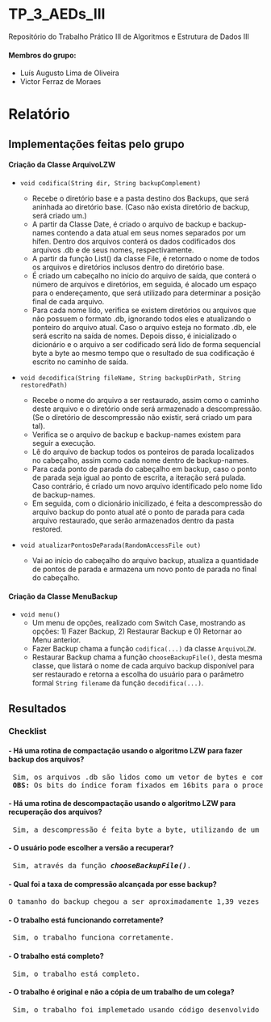 # TP_3_AEDs_III
Repositório do Trabalho Prático III de Algoritmos e Estrutura de Dados III

#### Membros do grupo:
- Luís Augusto Lima de Oliveira
- Victor Ferraz de Moraes

# Relatório
## Implementações feitas pelo grupo

####  Criação da Classe ArquivoLZW

* `void codifica(String dir, String backupComplement)`
  * Recebe o diretório base e a pasta destino dos Backups, que será aninhada ao diretório base. (Caso não exista diretório de backup, será criado um.)
  * A partir da Classe Date, é criado o arquivo de backup e backup-names contendo a data atual em seus nomes separados por um hífen. Dentro dos arquivos conterá os dados codificados dos arquivos .db e de seus nomes, respectivamente.
  * A partir da função List() da classe File, é retornado o nome de todos os arquivos e diretórios inclusos dentro do diretório base.
  * É criado um cabeçalho no início do arquivo de saída, que conterá o número de arquivos e diretórios, em seguida, é alocado um espaço para o endereçamento, que será utilizado para determinar a posição final de cada arquivo. 
  * Para cada nome lido, verifica se existem diretórios ou arquivos que não possuem o formato .db, ignorando todos eles e atualizando o ponteiro do arquivo atual. Caso o arquivo esteja no formato .db, ele será escrito na saída de nomes. Depois disso, é inicializado o dicionário e o arquivo a ser codificado será lido de forma sequencial byte a byte ao mesmo tempo que o resultado de sua codificação é escrito no caminho de saída.

* `void decodifica(String fileName, String backupDirPath, String restoredPath)`
  * Recebe o nome do arquivo a ser restaurado, assim como o caminho deste arquivo e o diretório onde será armazenado a descompressão. (Se o diretório de descompressão não existir, será criado um para tal).
  * Verifica se o arquivo de backup e backup-names existem para seguir a execução.
  * Lê do arquivo de backup todos os ponteiros de parada localizados no cabeçalho, assim como cada nome dentro de backup-names.
  * Para cada ponto de parada do cabeçalho em backup, caso o ponto de parada seja igual ao ponto de escrita, a iteração será pulada. Caso contrário, é criado um novo arquivo identificado pelo nome lido de backup-names.
  * Em seguida, com o dicionário inicilizado, é feita a descompressão do arquivo backup do ponto atual até o ponto de parada para cada arquivo restaurado, que serão armazenados dentro da pasta restored.

* `void atualizarPontosDeParada(RandomAccessFile out)`
  * Vai ao início do cabeçalho do arquivo backup, atualiza a quantidade de pontos de parada e armazena um novo ponto de parada no final do cabeçalho.

####  Criação da Classe MenuBackup

* `void menu()`
  * Um menu de opções, realizado com Switch Case, mostrando as opções: 1) Fazer Backup, 2) Restaurar Backup e 0) Retornar ao Menu anterior.
  * Fazer Backup chama a função `codifica(...)` da classe `ArquivoLZW`.
  * Restaurar Backup chama a função `chooseBackupFile()`, desta mesma classe, que listará o nome de cada arquivo backup disponível para ser restaurado e retorna a escolha do usuário para o parâmetro formal `String filename` da função `decodifica(...)`.

## Resultados

### Checklist

#### - Há uma rotina de compactação usando o algoritmo LZW para fazer backup dos arquivos?

<pre> Sim, os arquivos .db são lidos como um vetor de bytes e compactados utilizando-se do algoritmo LZW. <br> <strong>OBS:</strong> Os bits do índice foram fixados em 16bits para o processo de codificação e decodificação. </pre>

#### - Há uma rotina de descompactação usando o algoritmo LZW para recuperação dos arquivos?

<pre> Sim, a descompressão é feita byte a byte, utilizando de um vetor de bytes único contendo todos os arquivos compactados e armazenados em um diretório de restauração específico para melhor legilibidade e usabilidade. </pre>

#### - O usuário pode escolher a versão a recuperar?

<pre> Sim, através da função <i><strong>chooseBackupFile()</strong></i>. </pre>

#### - Qual foi a taxa de compressão alcançada por esse backup?

<pre>O tamanho do backup chegou a ser aproximadamente 1,39 vezes menor do que a soma de todos os arquivos descompactados, considerando os arquivos de dados iniciais. Portanto, a taxa de compressão foi de aproximadamente 139%.</pre>

#### - O trabalho está funcionando corretamente?

<pre> Sim, o trabalho funciona corretamente. </pre>

#### - O trabalho está completo?

<pre> Sim, o trabalho está completo. </pre>

#### - O trabalho é original e não a cópia de um trabalho de um colega?

<pre> Sim, o trabalho foi implemetado usando código desenvolvido pelo grupo no TP2 (Listas Invertidas) e também da base do algoritmo LZW disponibilizada pelo Professor no Canvas. </pre>
